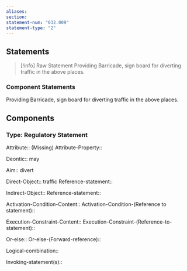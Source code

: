 ```yaml
---
aliases: 
section: 
statement-num: "032.009"
statement-type: "2"
---
```

## Statements 
> [!info] Raw Statement
> Providing Barricade, sign board for diverting traffic in the above places. 
 
> 

### Component Statements
Providing Barricade, sign board for diverting traffic in the above places. 
 
## Components
### Type: Regulatory Statement
Attribute:: (Missing)
Attribute-Property::

Deontic:: may

Aim:: divert 

Direct-Object:: traffic
	Reference-statement::

Indirect-Object::
	Reference-statement::

Activation-Condition-Content::
	Activation-Condition-(Reference to statement)::

Execution-Constraint-Content::
	Execution-Constraint-(Reference-to-statement)::

Or-else::
	Or-else-(Forward-reference)::

Logical-combination::

Invoking-statement(s)::